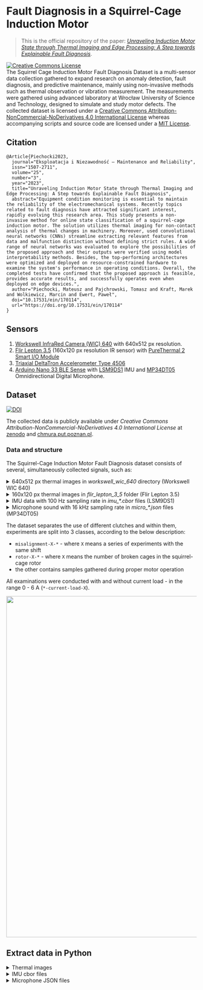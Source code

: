 # Fault Diagnosis in a Squirrel-Cage Induction Motor

> This is the official repository of the paper: [*Unraveling Induction Motor State through Thermal Imaging and Edge Processing: A Step towards Explainable Fault Diagnosis*](https://ein.org.pl/Unraveling-Induction-Motor-State-through-Thermal-Imaging-and-Edge-Processing-A-Step,170114,0,2.html).


<a rel="license" href="http://creativecommons.org/licenses/by-nc-nd/4.0/"><img alt="Creative Commons License" style="border-width:0" src="https://i.creativecommons.org/l/by-nc-nd/4.0/88x31.png" /></a><br/>
The Squirrel Cage Induction Motor Fault Diagnosis Dataset is a multi-sensor data collection gathered to expand research on anomaly detection, fault diagnosis, and predictive maintenance, mainly using non-invasive methods such as thermal observation or vibration measurement. The measurements were gathered using advanced laboratory at Wrocław University of Science and Technology, designed to simulate and study motor defects. The collected dataset is licensed under a <a rel="license" href="http://creativecommons.org/licenses/by-nc-nd/4.0/">Creative Commons Attribution-NonCommercial-NoDerivatives 4.0 International License</a> whereas accompanying scripts and source code are licensed under a [MIT License](./LICENSE).

## Citation

```
@Article{Piechocki2023,
  journal="Eksploatacja i Niezawodność – Maintenance and Reliability",
  issn="1507-2711",
  volume="25",
  number="3",
  year="2023",
  title="Unraveling Induction Motor State through Thermal Imaging and Edge Processing: A Step towards Explainable Fault Diagnosis",
  abstract="Equipment condition monitoring is essential to maintain the reliability of the electromechanical systems. Recently topics related to fault diagnosis have attracted significant interest, rapidly evolving this research area. This study presents a non-invasive method for online state classification of a squirrel-cage induction motor. The solution utilizes thermal imaging for non-contact analysis of thermal changes in machinery. Moreover, used convolutional neural networks (CNNs) streamline extracting relevant features from data and malfunction distinction without defining strict rules. A wide range of neural networks was evaluated to explore the possibilities of the proposed approach and their outputs were verified using model interpretability methods. Besides, the top-performing architectures were optimized and deployed on resource-constrained hardware to examine the system's performance in operating conditions. Overall, the completed tests have confirmed that the proposed approach is feasible, provides accurate results, and successfully operates even when deployed on edge devices.",
  author="Piechocki, Mateusz and Pajchrowski, Tomasz and Kraft, Marek and Wolkiewicz, Marcin and Ewert, Paweł",
  doi="10.17531/ein/170114",
  url="https://doi.org/10.17531/ein/170114"
}
```

## Sensors

1. [Workswell InfraRed Camera (WIC) 640](https://workswell-thermal-camera.com/workswell-infrared-camera-wic/) with 640x512 px resolution.
2. [Flir Lepton 3.5](https://www.flir.com/products/lepton/?model=500-0771-01&vertical=microcam&segment=oem) (160x120 px resolution IR sensor) with [PureThermal 2 Smart I/O Module](https://cdn.sparkfun.com/assets/c/4/7/8/4/PureThermal_2_-_Datasheet_-_1.2.pdf)
3. [Triaxial DeltaTron Accelerometer Type 4506](https://www.bksv.com/en/transducers/vibration/accelerometers/ccld-iepe/4506-b-003)
4. [Arduino Nano 33 BLE Sense](https://docs.arduino.cc/hardware/nano-33-ble-sense) with [LSM9DS1](https://content.arduino.cc/assets/Nano_BLE_Sense_lsm9ds1.pdf) IMU and [MP34DT05](https://content.arduino.cc/assets/Nano_BLE_Sense_mp34dt05-a.pdf) Omnidirectional Digital Microphone.


## Dataset

<a href="https://doi.org/10.5281/zenodo.8203070"><img src="https://zenodo.org/badge/DOI/10.5281/zenodo.8203070.svg" alt="DOI"></a>

The collected data is publicly available under _Creative Commons Attribution-NonCommercial-NoDerivatives 4.0 International License_ at [zenodo](https://doi.org/10.5281/zenodo.8203070) and [chmura.put.poznan.pl](https://chmura.put.poznan.pl/s/zwn7VaVgV3FI2ER).

### Data and structure
The Squirrel-Cage Induction Motor Fault Diagnosis dataset consists of several, simultaneously collected signals, such as:

<details close>
<summary>640x512 px thermal images in <i>workswell_wic_640</i> directory (Workswell WIC 640)</summary>
<p align="center">
  <img width="900" height="300" src="./.images/workswell_wic_640_thermal_images.png">
</p>
</details>

<details close>
<summary>160x120 px thermal images in <i>flir_lepton_3_5</i> folder (Flir Lepton 3.5)</summary>
<p align="center">
  <img width="600" height="300" src="./.images/flir_lepton_3_5_thermal_images.png">
</p>
</details>

<!---
<details close>
<summary>Current and voltage signals with XXX Hz sampling rate in <i>sig_*_R_U_W.tdms</i> files</summary>

</details>
--->

<!---
<details close>
<summary>Vibration data with 1000 Hz sampling rate in <i>vib_*_R_U_W.tdms</i> files (Triaxial DeltaTron)</summary>
<p align="center">
  <img width="800" height="600" src="./.images/Triaxial_DeltaTron_acc_data.png">
</p>
</details>
--->

<details close>
<summary>IMU data with 100 Hz sampling rate in <i>imu_*.cbor</i> files (LSM9DS1)</summary>
<p align="center">
  <img width="800" height="600" src="./.images/LSM9DS1_acc_data.png">
</p>
</details>

<details close>
<summary>Microphone sound with 16 kHz sampling rate in <i>micro_*.json</i> files (MP34DT05)</summary>
<p align="center">
  <img width="800" height="600" src="./.images/MP34DT05_micro_data.png">
</p>
</details>

The dataset separates the use of different clutches and within them, experiments are split into 3 classes, according to the below description:
- `misalignment-X-*` - where `X` means a series of experiments with the same shift
- `rotor-X-*` - where `X` means the number of broken cages in the squirrel-cage rotor
- the other contains samples gathered during proper motor operation

All examinations were conducted with and without current load - in the range 0 - 6 A (`*-current-load-X`).

<p align="center">
  <img width="900" src="./.images/temp_ranges.png">
</p>


## Extract data in Python

<details close>
<summary>Thermal images</summary>

```python
import matplotlib.pyplot as plt
import numpy as np
from PIL import Image


def normalize(data):
    return (data - data.min()) / (data.max() - data.min())


img_raw = np.asarray(Image.open(filepath), dtype=np.uint16)
img = normalize(img_raw)
plt.imshow(img, cmap='gray')
```
</details>

<!---
<details close>
<summary>LabVIEW tdms data</summary>

```python
import matplotlib.pyplot as plt
import pandas as pd
from nptdms import TdmsFile


tdms_file = TdmsFile.read(filepath)
df = tdms_file.as_dataframe()

df.plot()
```
</details>
--->

<details close>
<summary>IMU cbor files</summary>

```python
import cbor2
import matplotlib.pyplot as plt
import numpy as np


with open(filepath, 'rb') as f:
    data = cbor2.decoder.load(f)

data = np.array(data['payload']['values'])
print(data.shape)

plt.plot(data)
```
</details>

<details close>
<summary>Microphone JSON files</summary>

```python
import json

import matplotlib.pyplot as plt
import numpy as np


with open(filepath, 'r') as f:
    data = json.load(f)

plt.plot(data['payload']['values'])
```
</details>
